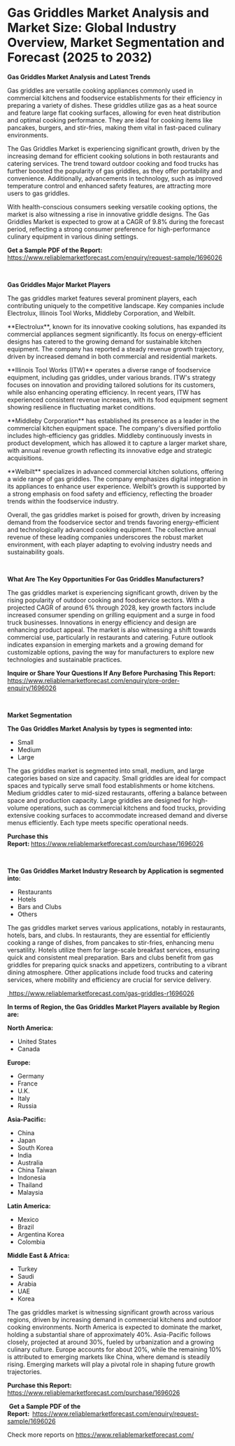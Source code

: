 <p><h1>Gas Griddles Market Analysis and Market Size: Global Industry Overview, Market Segmentation and Forecast (2025 to 2032)</h1></p><p><strong>Gas Griddles Market Analysis and Latest Trends</strong></p>
<p><p>Gas griddles are versatile cooking appliances commonly used in commercial kitchens and foodservice establishments for their efficiency in preparing a variety of dishes. These griddles utilize gas as a heat source and feature large flat cooking surfaces, allowing for even heat distribution and optimal cooking performance. They are ideal for cooking items like pancakes, burgers, and stir-fries, making them vital in fast-paced culinary environments.</p><p>The Gas Griddles Market is experiencing significant growth, driven by the increasing demand for efficient cooking solutions in both restaurants and catering services. The trend toward outdoor cooking and food trucks has further boosted the popularity of gas griddles, as they offer portability and convenience. Additionally, advancements in technology, such as improved temperature control and enhanced safety features, are attracting more users to gas griddles. </p><p>With health-conscious consumers seeking versatile cooking options, the market is also witnessing a rise in innovative griddle designs. The Gas Griddles Market is expected to grow at a CAGR of 9.8% during the forecast period, reflecting a strong consumer preference for high-performance culinary equipment in various dining settings.</p></p>
<p><strong>Get a Sample PDF of the Report:&nbsp;</strong> <a href="https://www.reliablemarketforecast.com/enquiry/request-sample/1696026?utm_campaign=2195&utm_medium=2&utm_source=Github&utm_content=ia&utm_term=07022025&utm_id=gas-griddles">https://www.reliablemarketforecast.com/enquiry/request-sample/1696026</a></p>
<p>&nbsp;</p>
<p><strong>Gas Griddles Major Market Players</strong></p>
<p><p>The gas griddles market features several prominent players, each contributing uniquely to the competitive landscape. Key companies include Electrolux, Illinois Tool Works, Middleby Corporation, and Welbilt. </p><p>**Electrolux**, known for its innovative cooking solutions, has expanded its commercial appliances segment significantly. Its focus on energy-efficient designs has catered to the growing demand for sustainable kitchen equipment. The company has reported a steady revenue growth trajectory, driven by increased demand in both commercial and residential markets.</p><p>**Illinois Tool Works (ITW)** operates a diverse range of foodservice equipment, including gas griddles, under various brands. ITW's strategy focuses on innovation and providing tailored solutions for its customers, while also enhancing operating efficiency. In recent years, ITW has experienced consistent revenue increases, with its food equipment segment showing resilience in fluctuating market conditions.</p><p>**Middleby Corporation** has established its presence as a leader in the commercial kitchen equipment space. The company's diversified portfolio includes high-efficiency gas griddles. Middleby continuously invests in product development, which has allowed it to capture a larger market share, with annual revenue growth reflecting its innovative edge and strategic acquisitions.</p><p>**Welbilt** specializes in advanced commercial kitchen solutions, offering a wide range of gas griddles. The company emphasizes digital integration in its appliances to enhance user experience. Welbilt’s growth is supported by a strong emphasis on food safety and efficiency, reflecting the broader trends within the foodservice industry.</p><p>Overall, the gas griddles market is poised for growth, driven by increasing demand from the foodservice sector and trends favoring energy-efficient and technologically advanced cooking equipment. The collective annual revenue of these leading companies underscores the robust market environment, with each player adapting to evolving industry needs and sustainability goals.</p></p>
<p>&nbsp;</p>
<p><strong>What Are The Key Opportunities For Gas Griddles Manufacturers?</strong></p>
<p><p>The gas griddles market is experiencing significant growth, driven by the rising popularity of outdoor cooking and foodservice sectors. With a projected CAGR of around 6% through 2028, key growth factors include increased consumer spending on grilling equipment and a surge in food truck businesses. Innovations in energy efficiency and design are enhancing product appeal. The market is also witnessing a shift towards commercial use, particularly in restaurants and catering. Future outlook indicates expansion in emerging markets and a growing demand for customizable options, paving the way for manufacturers to explore new technologies and sustainable practices.</p></p>
<p><strong>Inquire or Share Your Questions If Any Before Purchasing This Report:</strong> <a href="https://www.reliablemarketforecast.com/enquiry/pre-order-enquiry/1696026?utm_campaign=2195&utm_medium=2&utm_source=Github&utm_content=ia&utm_term=07022025&utm_id=gas-griddles">https://www.reliablemarketforecast.com/enquiry/pre-order-enquiry/1696026</a></p>
<p>&nbsp;</p>
<p><strong>Market Segmentation</strong></p>
<p><strong>The Gas Griddles Market Analysis by types is segmented into:</strong></p>
<p><ul><li>Small</li><li>Medium</li><li>Large</li></ul></p>
<p><p>The gas griddles market is segmented into small, medium, and large categories based on size and capacity. Small griddles are ideal for compact spaces and typically serve small food establishments or home kitchens. Medium griddles cater to mid-sized restaurants, offering a balance between space and production capacity. Large griddles are designed for high-volume operations, such as commercial kitchens and food trucks, providing extensive cooking surfaces to accommodate increased demand and diverse menus efficiently. Each type meets specific operational needs.</p></p>
<p><strong>Purchase this Report:&nbsp;</strong><a href="https://www.reliablemarketforecast.com/purchase/1696026?utm_campaign=2195&utm_medium=2&utm_source=Github&utm_content=ia&utm_term=07022025&utm_id=gas-griddles">https://www.reliablemarketforecast.com/purchase/1696026</a></p>
<p>&nbsp;</p>
<p><strong>The Gas Griddles Market Industry Research by Application is segmented into:</strong></p>
<p><ul><li>Restaurants</li><li>Hotels</li><li>Bars and Clubs</li><li>Others</li></ul></p>
<p><p>The gas griddles market serves various applications, notably in restaurants, hotels, bars, and clubs. In restaurants, they are essential for efficiently cooking a range of dishes, from pancakes to stir-fries, enhancing menu versatility. Hotels utilize them for large-scale breakfast services, ensuring quick and consistent meal preparation. Bars and clubs benefit from gas griddles for preparing quick snacks and appetizers, contributing to a vibrant dining atmosphere. Other applications include food trucks and catering services, where mobility and efficiency are crucial for service delivery.</p></p>
<p><a href="https://www.reliablemarketforecast.com/gas-griddles-r1696026?utm_campaign=2195&utm_medium=2&utm_source=Github&utm_content=ia&utm_term=07022025&utm_id=gas-griddles">&nbsp;https://www.reliablemarketforecast.com/gas-griddles-r1696026</a></p>
<p><strong>In terms of Region, the Gas Griddles Market Players available by Region are:</strong></p>
<p>
    <p> <strong> North America: </strong>
        <ul>
            <li>United States</li>
            <li>Canada</li>
        </ul>
        </p> 
    <p> <strong> Europe: </strong>
        <ul>
            <li>Germany</li>
            <li>France</li>
            <li>U.K.</li>
            <li>Italy</li>
            <li>Russia</li>
        </ul>
        </p> 
    <p> <strong> Asia-Pacific: </strong>
        <ul>
            <li>China</li>
            <li>Japan</li>
            <li>South Korea</li>
            <li>India</li>
            <li>Australia</li>
            <li>China Taiwan</li>
            <li>Indonesia</li>
            <li>Thailand</li>
            <li>Malaysia</li>
        </ul>
        </p> 
    <p> <strong> Latin America: </strong>
        <ul>
            <li>Mexico</li>
            <li>Brazil</li>
            <li>Argentina Korea</li>
            <li>Colombia</li>
        </ul>
        </p> 
    <p> <strong> Middle East & Africa: </strong>
        <ul>
            <li>Turkey</li>
            <li>Saudi</li>
            <li>Arabia</li>
            <li>UAE</li>
            <li>Korea</li>
        </ul>
    </p>
    </p>
<p><p>The gas griddles market is witnessing significant growth across various regions, driven by increasing demand in commercial kitchens and outdoor cooking environments. North America is expected to dominate the market, holding a substantial share of approximately 40%. Asia-Pacific follows closely, projected at around 30%, fueled by urbanization and a growing culinary culture. Europe accounts for about 20%, while the remaining 10% is attributed to emerging markets like China, where demand is steadily rising. Emerging markets will play a pivotal role in shaping future growth trajectories.</p></p>
<p><strong>Purchase this Report: </strong><a href="https://www.reliablemarketforecast.com/purchase/1696026?utm_campaign=2195&utm_medium=2&utm_source=Github&utm_content=ia&utm_term=07022025&utm_id=gas-griddles">https://www.reliablemarketforecast.com/purchase/1696026</a></p>
<p>&nbsp;<strong>Get a Sample PDF of the Report:&nbsp;&nbsp;</strong><a href="https://www.reliablemarketforecast.com/enquiry/request-sample/1696026?utm_campaign=2195&utm_medium=2&utm_source=Github&utm_content=ia&utm_term=07022025&utm_id=gas-griddles">https://www.reliablemarketforecast.com/enquiry/request-sample/1696026</a></p>
<p><strong></strong></p>
<p>Check more reports on <a href="https://www.reliablemarketforecast.com/?utm_campaign=2195&utm_medium=2&utm_source=Github&utm_content=ia&utm_term=07022025&utm_id=gas-griddles">https://www.reliablemarketforecast.com/</a></p>